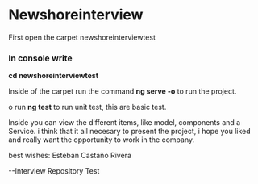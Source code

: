 # Newshoreinterview

First open the carpet newshoreinterviewtest

### In console write

**cd newshoreinterviewtest**

Inside of the carpet run the command **ng serve -o** to run the project.

o run **ng test** to run unit test, this are basic test.

Inside you can view the different items, like model, components and a Service. 
i think that it all necesary to present the project, i hope you liked and really want the opportunity to work in the company.

best wishes: Esteban Castaño Rivera

--Interview Repository Test
